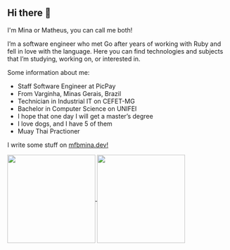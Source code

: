 ## Hi there 👋

I'm Mina or Matheus, you can call me both!

I’m a software engineer who met Go after years of working with Ruby and fell in love with the language. Here you can find technologies and subjects that I’m studying, working on, or interested in.

Some information about me:

- Staff Software Engineer at PicPay
- From Varginha, Minas Gerais, Brazil
- Technician in Industrial IT on CEFET-MG
- Bachelor in Computer Science on UNIFEI
- I hope that one day I will get a master’s degree
- I love dogs, and I have 5 of them
- Muay Thai Practioner

I write some stuff on [mfbmina.dev!](https://mfbmina.dev/en)

<a href="https://github.com/anuraghazra/github-readme-stats">
  <img height=200 align="center" src="https://github-readme-stats.vercel.app/api?username=mfbmina&theme=graywhite&hide_title=true&layout=compact&show_icons=true&hide_rank=true" />
</a>
<a href="https://github.com/anuraghazra/convoychat">
  <img height=200 align="center" src="https://github-readme-stats.vercel.app/api/top-langs/?username=mfbmina&theme=graywhite&hide_title=true&layout=compact&hide=css,html" />
</a>
